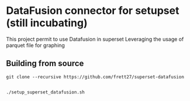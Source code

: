 # DataFusion connector for setupset (still incubating)

This project permit to use Datafusion in superset
Leveraging the usage of parquet file for graphing
 


## Building from source


    git clone --recursive https://github.com/frett27/superset-datafusion


    ./setup_superset_datafusion.sh
    
